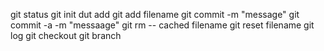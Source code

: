 git status
git init
dut add
git add filename
git commit -m "message"
git commit -a -m "messaage"
git rm -- cached filename
git reset filename
git log
git checkout
git branch
